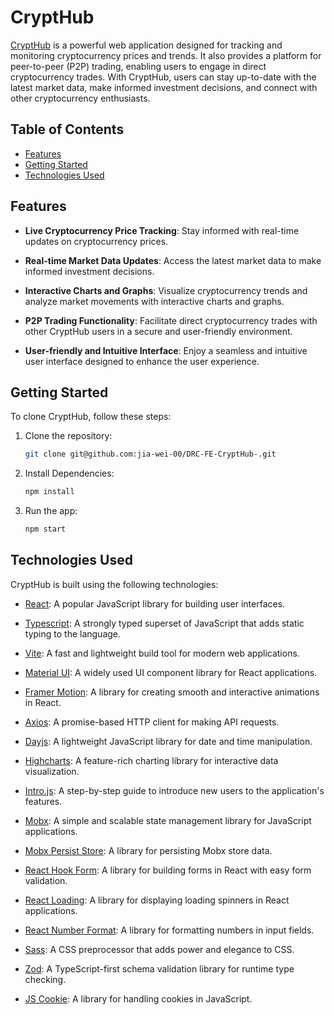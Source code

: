 # CryptHub

[CryptHub](https://crypthub-app.vercel.app) is a powerful web application designed for tracking and monitoring cryptocurrency prices and trends. It also provides a platform for peer-to-peer (P2P) trading, enabling users to engage in direct cryptocurrency trades. With CryptHub, users can stay up-to-date with the latest market data, make informed investment decisions, and connect with other cryptocurrency enthusiasts.

## Table of Contents

- [Features](#features)
- [Getting Started](#getting-started)
- [Technologies Used](#technologies-used)

## Features

- **Live Cryptocurrency Price Tracking**: Stay informed with real-time updates on cryptocurrency prices.

- **Real-time Market Data Updates**: Access the latest market data to make informed investment decisions.

- **Interactive Charts and Graphs**: Visualize cryptocurrency trends and analyze market movements with interactive charts and graphs.

- **P2P Trading Functionality**: Facilitate direct cryptocurrency trades with other CryptHub users in a secure and user-friendly environment.

- **User-friendly and Intuitive Interface**: Enjoy a seamless and intuitive user interface designed to enhance the user experience.

## Getting Started

To clone CryptHub, follow these steps:

1. Clone the repository:

   ```bash
   git clone git@github.com:jia-wei-00/DRC-FE-CryptHub-.git
   ```

2. Install Dependencies:

   ```bash
   npm install
   ```

3. Run the app:

   ```bash
   npm start
   ```

## Technologies Used

CryptHub is built using the following technologies:

- [React](https://react.dev/): A popular JavaScript library for building user interfaces.

- [Typescript](https://www.typescriptlang.org/): A strongly typed superset of JavaScript that adds static typing to the language.

- [Vite](https://vitejs.dev/): A fast and lightweight build tool for modern web applications.

- [Material UI](https://mui.com/): A widely used UI component library for React applications.

- [Framer Motion](https://www.framer.com/motion/): A library for creating smooth and interactive animations in React.

- [Axios](https://axios-http.com/docs/intro): A promise-based HTTP client for making API requests.

- [Dayjs](https://day.js.org/): A lightweight JavaScript library for date and time manipulation.

- [Highcharts](https://www.highcharts.com/): A feature-rich charting library for interactive data visualization.

- [Intro.js](https://introjs.com/docs): A step-by-step guide to introduce new users to the application's features.

- [Mobx](https://mobx.js.org/README.html): A simple and scalable state management library for JavaScript applications.

- [Mobx Persist Store](https://www.npmjs.com/package/mobx-persist-store): A library for persisting Mobx store data.

- [React Hook Form](https://react-hook-form.com/): A library for building forms in React with easy form validation.

- [React Loading](https://www.npmjs.com/package/react-loading): A library for displaying loading spinners in React applications.

- [React Number Format](https://s-yadav.github.io/react-number-format/docs/intro/): A library for formatting numbers in input fields.

- [Sass](https://sass-lang.com/): A CSS preprocessor that adds power and elegance to CSS.

- [Zod](https://zod.dev/): A TypeScript-first schema validation library for runtime type checking.

- [JS Cookie](https://github.com/js-cookie/js-cookie#readme): A library for handling cookies in JavaScript.
